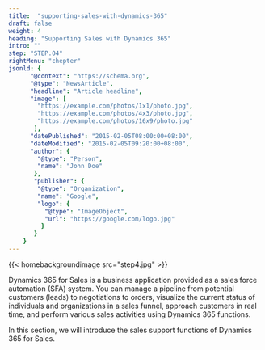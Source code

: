 ```yaml
---
title:  "supporting-sales-with-dynamics-365"
draft: false
weight: 4
heading: "Supporting Sales with Dynamics 365"
intro: ""
step: "STEP.04"
rightMenu: "chepter"
jsonld: {
      "@context": "https://schema.org",
      "@type": "NewsArticle",
      "headline": "Article headline",
      "image": [
        "https://example.com/photos/1x1/photo.jpg",
        "https://example.com/photos/4x3/photo.jpg",
        "https://example.com/photos/16x9/photo.jpg"
       ],
      "datePublished": "2015-02-05T08:00:00+08:00",
      "dateModified": "2015-02-05T09:20:00+08:00",
      "author": {
        "@type": "Person",
        "name": "John Doe"
       },
       "publisher": {
        "@type": "Organization",
        "name": "Google",
        "logo": {
          "@type": "ImageObject",
          "url": "https://google.com/logo.jpg"
         }
       }
    }
---
```


{{< homebackgroundimage src="step4.jpg" >}}

Dynamics 365 for Sales is a business application provided as a sales force automation (SFA) system. You can manage a pipeline from potential customers (leads) to negotiations to orders, visualize the current status of individuals and organizations in a sales funnel, approach customers in real time, and perform various sales activities using Dynamics 365 functions.

In this section, we will introduce the sales support functions of Dynamics 365 for Sales.